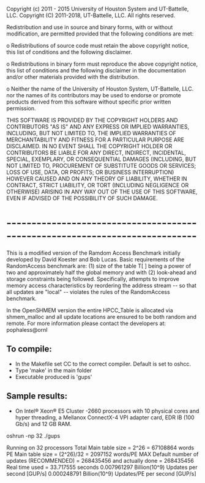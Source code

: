  Copyright (c) 2011 - 2015 University of Houston System and UT-Battelle, LLC.
 Copyright (C) 2011-2018, UT-Battelle, LLC.
  All rights reserved.
 
  Redistribution and use in source and binary forms, with or without
  modification, are permitted provided that the following conditions
  are met:
 
  o Redistributions of source code must retain the above copyright notice,
    this list of conditions and the following disclaimer.
 
  o Redistributions in binary form must reproduce the above copyright
    notice, this list of conditions and the following disclaimer in the
    documentation and/or other materials provided with the distribution.
 
  o Neither the name of the University of Houston System,
    UT-Battelle, LLC. nor the names of its contributors may be used to
    endorse or promote products derived from this software without specific
    prior written permission.
 
  THIS SOFTWARE IS PROVIDED BY THE COPYRIGHT HOLDERS AND CONTRIBUTORS
  "AS IS" AND ANY EXPRESS OR IMPLIED WARRANTIES, INCLUDING, BUT NOT
  LIMITED TO, THE IMPLIED WARRANTIES OF MERCHANTABILITY AND FITNESS FOR
  A PARTICULAR PURPOSE ARE DISCLAIMED. IN NO EVENT SHALL THE COPYRIGHT
  HOLDER OR CONTRIBUTORS BE LIABLE FOR ANY DIRECT, INDIRECT, INCIDENTAL,
  SPECIAL, EXEMPLARY, OR CONSEQUENTIAL DAMAGES (INCLUDING, BUT NOT LIMITED
  TO, PROCUREMENT OF SUBSTITUTE GOODS OR SERVICES; LOSS OF USE, DATA, OR
  PROFITS; OR BUSINESS INTERRUPTION) HOWEVER CAUSED AND ON ANY THEORY OF
  LIABILITY, WHETHER IN CONTRACT, STRICT LIABILITY, OR TORT (INCLUDING
  NEGLIGENCE OR OTHERWISE) ARISING IN ANY WAY OUT OF THE USE OF THIS
  SOFTWARE, EVEN IF ADVISED OF THE POSSIBILITY OF SUCH DAMAGE.

# ----------------------------------------------------------------------------
This is a modified version of the Ramdom Access Benchmark initially developed by David Koester and Bob Lucas.
Basic requirements of the RandomAccess benchmark are:
 (1) size of the table T[ ] being a power of two and approximately half the global memory and with 
 (2) look-ahead and storage constraints being followed. Specifically, attempts to improve memory access characteristics by reordering the address stream -- so that all updates are "local" -- violates the rules of the RandomAccess benchmark.

In the OpenSHMEM version the entire HPCC_Table is allocated via shmem_malloc and all update locations are ensured to be both random and remote.
For more information please contact the developers at: pophaless@ornl

To compile:
------------
* In the Makefile set CC to the correct compiler. Default is set to oshcc.
* Type 'make' in the main folder
* Executable produced is 'gups'

Sample results:
---------------
* On Intel® Xeon® E5 Cluster -2660 processors with 10 physical cores and hyper threading, a Mellanox ConnectX-4 VPI adapter card, EDR IB (100 Gb/s) and 12 GB RAM.

oshrun -np 32 ./gups

Running on 32 processors
Total Main table size = 2^26 = 67108864 words
PE Main table size = (2^26)/32  = 2097152 words/PE MAX
Default number of updates (RECOMMENDED) = 268435456	and actually done = 268435456
Real time used = 33.717555 seconds
0.007961297 Billion(10^9) Updates    per second [GUP/s]
0.000248791 Billion(10^9) Updates/PE per second [GUP/s]
